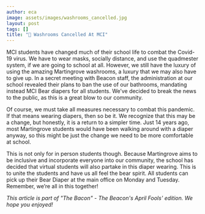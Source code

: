 ```yaml
---
author: eca
image: assets/images/washrooms_cancelled.jpg
layout: post
tags: []
title: "🥓 Washrooms Cancelled At MCI"
---
```


MCI students have changed much of their school life to combat the
Covid-19 virus. We have to wear masks, socially distance, and use the
quadmester system, if we are going to school at all. However, we still
have the luxury of using the amazing Martingrove washrooms, a luxury
that we may also have to give up. In a secret meeting with Beacon staff,
the administration at our school revealed their plans to ban the use of
our bathrooms, mandating instead MCI Bear diapers for all students.
We’ve decided to break the news to the public, as this is a great blow
to our community.

Of course, we must take all measures necessary to combat this pandemic.
If that means wearing diapers, then so be it. We recognize that this may
be a change, but honestly, it is a return to a simpler time. Just 14
years ago, most Martingrove students would have been walking around with
a diaper anyway, so this might be just the change we need to be more
comfortable at school.

This is not only for in person students though. Because Martingrove aims
to be inclusive and incorporate everyone into our community, the school
has decided that virtual students will also partake in this diaper
wearing. This is to unite the students and have us all feel the bear
spirit. All students can pick up their Bear Diaper at the main office on
Monday and Tuesday. Remember, we’re all in this together!


*This article is part of "The Bacon" - The Beacon's April Fools' edition. We hope you enjoyed!*
